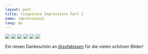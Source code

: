 ```yaml
---
layout: post
title: tinypalace Impressions Part 1
name: impressions1
lang: de
---
```


<div class="photogalerie">
<a href="/assets/img/2016/1/IMG_20160521_145447793.jpg" target="_blank"><img src="/assets/img/2016/1/IMG_20160521_145447793.jpg"></a>
<a href="/assets/img/2016/1/IMGP0433.jpg" target="_blank"><img src="/assets/img/2016/1/IMGP0433.jpg"></a>
<a href="/assets/img/2016/1/IMGP0455.jpg" target="_blank"><img src="/assets/img/2016/1/IMGP0455.jpg"></a>
<a href="/assets/img/2016/1/IMGP0525.jpg" target="_blank"><img src="/assets/img/2016/1/IMGP0525.jpg"></a>
<a href="/assets/img/2016/1/IMGP0526.jpg" target="_blank"><img src="/assets/img/2016/1/IMGP0526.jpg"></a>
<a href="/assets/img/2016/1/P1080876.jpg" target="_blank"><img src="/assets/img/2016/1/P1080876.jpg"></a>
</div>

Ein riesen Dankeschön an <a href="https://twitter.com/sofakissen" target="_blank">@sofakissen</a> für die vielen schönen Bilder!